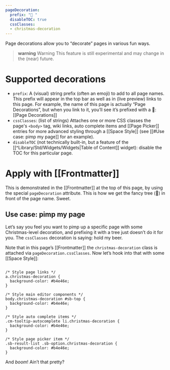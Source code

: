 ```yaml
---
pageDecoration:
  prefix: "🎄 "
  disableTOC: true
  cssClasses:
  - christmas-decoration
---
```

Page decorations allow you to “decorate” pages in various fun ways.

> **warning** Warning
> This feature is still experimental and may change in the (near) future.
 
# Supported decorations
* `prefix`: A (visual) string prefix (often an emoji) to add to all page names. This prefix will appear in the top bar as well as in (live preview) links to this page. For example, the name of this page is actually “Page Decorations”, but when you link to it, you’ll see it’s prefixed with a 🎄: [[Page Decorations]]
* `cssClasses`: (list of strings) Attaches one or more CSS classes the page's `<body>` tag, wiki links, auto complete items and [[Page Picker]] entries for more advanced styling through a [[Space Style]] (see [[#Use case: pimp my page]] for an example).
* `disableTOC` (not technically built-in, but a feature of the [[^Library/Std/Widgets/Widgets|Table of Content]] widget): disable the TOC for this particular page.

# Apply with [[Frontmatter]]
This is demonstrated in the [[Frontmatter]] at the top of this page, by using the special `pageDecoration` attribute. This is how we get the fancy tree (🎄) in front of the page name. Sweet.

## Use case: pimp my page
Let’s say you feel you want to pimp up a specific page with some Christmas-level decoration, and prefixing it with a tree just doesn’t do it for you. The `cssClasses` decoration is saying: hold my beer. 

Note that in this page’s [[Frontmatter]] the `christmas-decoration` class is attached via `pageDecoration.cssClasses`. Now let’s hook into that with some [[Space Style]]:

```space-style

/* Style page links */
a.christmas-decoration {
  background-color: #b4e46e;
}

/* Style main editor components */
body.christmas-decoration #sb-top {
  background-color: #b4e46e;
}

/* Style auto complete items */
.cm-tooltip-autocomplete li.christmas-decoration {
  background-color: #b4e46e;
}

/* Style page picker item */
.sb-result-list .sb-option.christmas-decoration {
  background-color: #b4e46e;  
}
```

And _boom_! Ain’t that pretty?
